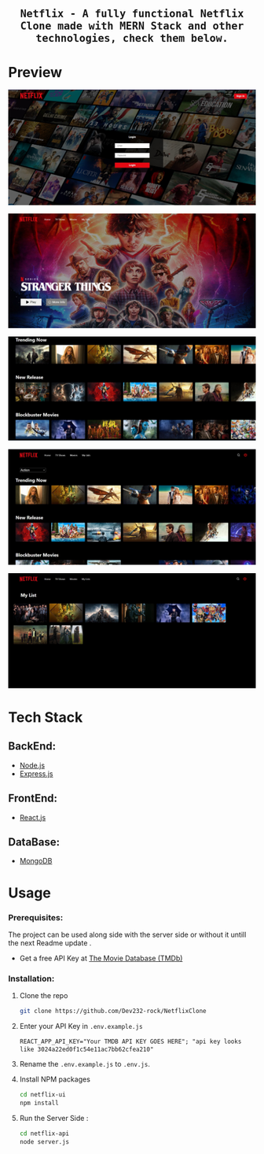   <h2 align="center">
    <samp>
      Netflix - A fully functional Netflix Clone made with MERN Stack and other technologies, check them below.
    </samp>
  </h2>


# Preview

<p align="center">
  <img src="assest/loginMain.jpg"
     alt="Netflix Landing Page" >
</p>

<p align="center">
  <img src="assest/landingMain.jpg"
     alt="Netflix Home Page" >
</p>
<p align="center">
  <img src="assest/sliderMain.jpg"
     alt="Netflix Movies slider" >
</p>
<p align="center">
  <img src="assest/genresMain.jpg"
     alt="Netflix Movies through diffrent genres" >
</p>
<p align="center">
  <img src="assest/myListmain.jpg"
     alt="Netflix my list page" >
</p>



# Tech Stack

## BackEnd:

-    [Node.js](https://nodejs.org)
-    [Express.js](https://expressjs.com/)

## FrontEnd:

-    [React.js](https://reactjs.org/)

## DataBase:

-    [MongoDB](https://www.mongodb.com/)

# Usage

### Prerequisites:

The project can be used along side with the server side or without it untill the next Readme update .



-    Get a free API Key at [The Movie Database (TMDb)](www.themoviedb.org)

### Installation:

1. Clone the repo
     ```sh
     git clone https://github.com/Dev232-rock/NetflixClone
     ```
2. Enter your API Key in `.env.example.js`
     ```JS
     REACT_APP_API_KEY="Your TMDB API KEY GOES HERE"; "api key looks like 3024a22ed0f1c54e11ac7bb62cfea210"
     ```
3. Rename the `.env.example.js` to `.env.js`.

4. Install NPM packages
     ```sh
     cd netflix-ui
     npm install
     ```
5. Run the Server Side :
     ```sh
     cd netflix-api
     node server.js
     ```
